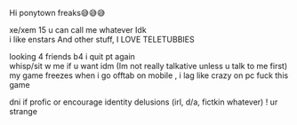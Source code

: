 Hi ponytown freaks😅😅😅

xe/xem 15 u can call me whatever Idk   
i like enstars And other stuff, I LOVE TELETUBBIES   

looking 4 friends b4 i quit pt again  
whisp/sit w me if u want idm (Im not really talkative unless u talk to me first)  
my game freezes when i go offtab on mobile , i lag like crazy on pc fuck this game

dni if profic or encourage identity delusions (irl, d/a, fictkin whatever) ! ur strange   
